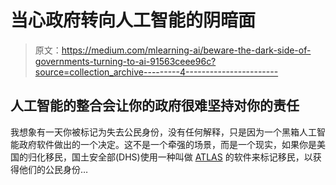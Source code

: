 # 当心政府转向人工智能的阴暗面

> 原文：<https://medium.com/mlearning-ai/beware-the-dark-side-of-governments-turning-to-ai-91563ceee96c?source=collection_archive---------4----------------------->

## 人工智能的整合会让你的政府很难坚持对你的责任

我想象有一天你被标记为失去公民身份，没有任何解释，只是因为一个黑箱人工智能政府软件做出的一个决定。这不是一个牵强的场景，而是一个现实，如果你是美国的归化移民，国土安全部(DHS)使用一种叫做 [ATLAS](https://theintercept.com/2021/08/25/atlas-citizenship-denaturalization-homeland-security/) 的软件来标记移民，以获得他们的公民身份…